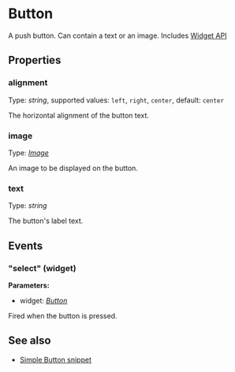 # Button
A push button. Can contain a text or an image.
Includes [Widget API](Widget.md)

## Properties
### alignment
Type: *string*, supported values: `left`, `right`, `center`, default: `center`

The horizontal alignment of the button text.
### image
Type: *[Image](../types.md#Image)*

An image to be displayed on the button.
### text
Type: *string*

The button's label text.

## Events
### "select" (widget)

**Parameters:** 

- widget: *[Button](Button.md)*

Fired when the button is pressed.


## See also
- [Simple Button snippet](https://github.com/eclipsesource/tabris-js/blob/master/snippets/button/button.js)
